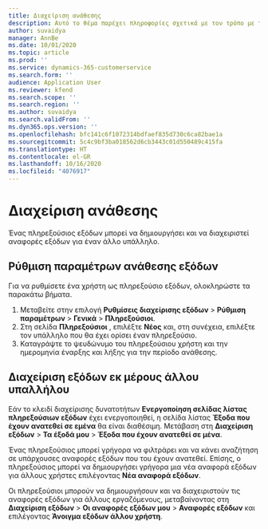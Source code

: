 ```yaml
---
title: Διαχείριση ανάθεσης
description: Αυτό το θέμα παρέχει πληροφορίες σχετικά με τον τρόπο με τον οποίο ένας πληρεξούσιος εξόδων μπορεί να δημιουργήσει και να διαχειριστεί αναφορές εξόδων για έναν άλλο υπάλληλο.
author: suvaidya
manager: AnnBe
ms.date: 10/01/2020
ms.topic: article
ms.prod: ''
ms.service: dynamics-365-customerservice
ms.search.form: ''
audience: Application User
ms.reviewer: kfend
ms.search.scope: ''
ms.search.region: ''
ms.author: suvaidya
ms.search.validFrom: ''
ms.dyn365.ops.version: ''
ms.openlocfilehash: bfc141c6f1072314bdfaef835d730c6ca82bae1a
ms.sourcegitcommit: 5c4c9bf3ba018562d6cb3443c01d550489c415fa
ms.translationtype: HT
ms.contentlocale: el-GR
ms.lasthandoff: 10/16/2020
ms.locfileid: "4076917"
---
```

# <a name="manage-delegation"></a>Διαχείριση ανάθεσης
Ένας πληρεξούσιος εξόδων μπορεί να δημιουργήσει και να διαχειριστεί αναφορές εξόδων για έναν άλλο υπάλληλο.

## <a name="configuring-expense-delegation"></a>Ρύθμιση παραμέτρων ανάθεσης εξόδων

Για να ρυθμίσετε ένα χρήστη ως πληρεξούσιο εξόδων, ολοκληρώστε τα παρακάτω βήματα. 
1. Μεταβείτε στην επιλογή **Ρυθμίσεις διαχείρισης εξόδων** > **Ρύθμιση παραμέτρων** > **Γενικά** > **Πληρεξούσιοι**. 
2. Στη σελίδα **Πληρεξούσιοι** , επιλέξτε **Νέος** και, στη συνέχεια, επιλέξτε τον υπάλληλο που θα έχει ορίσει έναν πληρεξούσιο. 
3. Καταγράψτε το ψευδώνυμο του πληρεξούσιου χρήστη και την ημερομηνία έναρξης και λήξης για την περίοδο ανάθεσης.

## <a name="manage-expenses-on-behalf-of-another-employee"></a>Διαχείριση εξόδων εκ μέρους άλλου υπαλλήλου

Εάν το κλειδί διαχείρισης δυνατοτήτων **Ενεργοποίηση σελίδας λίστας πληρεξούσιων εξόδων** έχει ενεργοποιηθεί, η σελίδα λίστας **Έξοδα που έχουν ανατεθεί σε εμένα** θα είναι διαθέσιμη. Μετάβαση στη **Διαχείριση εξόδων** > **Τα έξοδά μου** > **Έξοδα που έχουν ανατεθεί σε μένα**.

Ένας πληρεξούσιος μπορεί γρήγορα να φιλτράρει και να κάνει αναζήτηση σε υπάρχουσες αναφορές εξόδων που του έχουν ανατεθεί. Επίσης, ο πληρεξούσιος μπορεί να δημιουργήσει γρήγορα μια νέα αναφορά εξόδων για άλλους χρήστες επιλέγοντας **Νέα αναφορά εξόδων**.

Οι πληρεξούσιοι μπορούν να δημιουργήσουν και να διαχειριστούν τις αναφορές εξόδων για άλλους εργαζόμενους, μεταβαίνοντας στη **Διαχείριση εξόδων** > **Οι αναφορές εξόδων μου** > **Αναφορές εξόδων** και επιλέγοντας **Άνοιγμα εξόδων άλλου χρήστη**.
